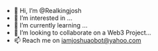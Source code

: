 - 👋 Hi, I’m @Realkingjosh
- 👀 I’m interested in ...
- 🌱 I’m currently learning ...
- 💞️ I’m looking to collaborate on a Web3 Project...
- 📫 Reach me on iamjoshuaobot@yahoo.com

<!---
Realkingjosh/Realkingjosh is a ✨ special ✨ repository because its `README.md` (this file) appears on your GitHub profile.
You can click the Preview link to take a look at your changes.
--->
